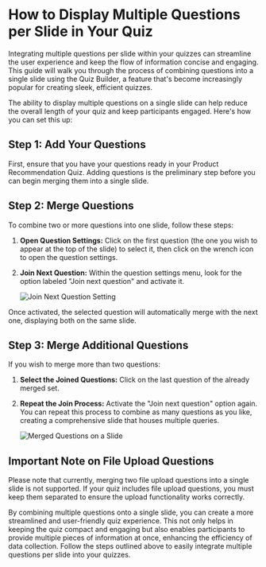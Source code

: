 # How to Display Multiple Questions per Slide in Your Quiz

Integrating multiple questions per slide within your quizzes can streamline the user experience and keep the flow of information concise and engaging. This guide will walk you through the process of combining questions into a single slide using the Quiz Builder, a feature that's become increasingly popular for creating sleek, efficient quizzes.

The ability to display multiple questions on a single slide can help reduce the overall length of your quiz and keep participants engaged. Here's how you can set this up:

## Step 1: Add Your Questions

First, ensure that you have your questions ready in your Product Recommendation Quiz. Adding questions is the preliminary step before you can begin merging them into a single slide.

## Step 2: Merge Questions

To combine two or more questions into one slide, follow these steps:

1. **Open Question Settings:** Click on the first question (the one you wish to appear at the top of the slide) to select it, then click on the wrench icon to open the question settings.
2. **Join Next Question:** Within the question settings menu, look for the option labeled "Join next question" and activate it.

    ![Join Next Question Setting](https://example.com/join-next-question-setting.png)

Once activated, the selected question will automatically merge with the next one, displaying both on the same slide.

## Step 3: Merge Additional Questions

If you wish to merge more than two questions:

1. **Select the Joined Questions:** Click on the last question of the already merged set.
2. **Repeat the Join Process:** Activate the "Join next question" option again. You can repeat this process to combine as many questions as you like, creating a comprehensive slide that houses multiple queries.

    ![Merged Questions on a Slide](https://example.com/merged-questions-slide.png)

## Important Note on File Upload Questions

Please note that currently, merging two file upload questions into a single slide is not supported. If your quiz includes file upload questions, you must keep them separated to ensure the upload functionality works correctly.


By combining multiple questions onto a single slide, you can create a more streamlined and user-friendly quiz experience. This not only helps in keeping the quiz compact and engaging but also enables participants to provide multiple pieces of information at once, enhancing the efficiency of data collection. Follow the steps outlined above to easily integrate multiple questions per slide into your quizzes.
